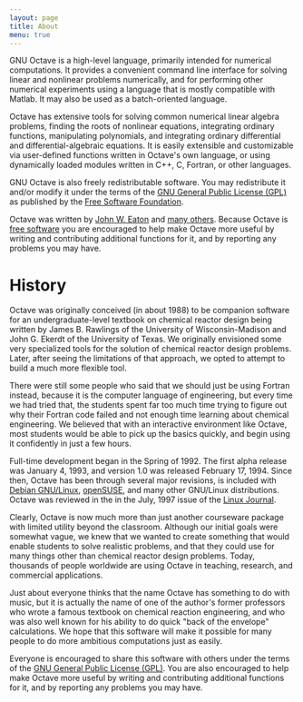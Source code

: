 ```yaml
---
layout: page
title: About
menu: true
---
```


GNU Octave is a high-level language, primarily intended
for numerical computations.  It provides a convenient
command line interface for solving linear and nonlinear
problems numerically, and for performing other numerical
experiments using a language that is mostly compatible
with Matlab.  It may also be used as a batch-oriented
language.

Octave has extensive tools for solving common numerical
linear algebra problems, finding the roots of nonlinear
equations, integrating ordinary functions, manipulating
polynomials, and integrating ordinary differential and
differential-algebraic equations.  It is easily
extensible and customizable via user-defined functions
written in Octave's own language, or using dynamically
loaded modules written in C++, C, Fortran, or other
languages.

GNU Octave is also freely redistributable software.  You
may redistribute it and/or modify it under the terms of
the [GNU General Public License (GPL)][1] as published by
the [Free Software Foundation][2].

Octave was written by [John W. Eaton][3] and [many others][4].
Because Octave is [free software][5] you are encouraged to help
make Octave more useful by writing and contributing additional
functions for it, and by reporting any problems you may have.

[1]: https://www.gnu.org/copyleft/gpl.html
[2]: https://www.gnu.org/
[3]: mailto:jwe@octave.org
[4]: https://hg.savannah.gnu.org/hgweb/octave/file/tip/doc/interpreter/contributors.in
[5]: https://www.gnu.org/philosophy/free-sw.html



# History

Octave was originally conceived (in about 1988) to be companion
software for an undergraduate-level textbook on chemical reactor
design being written by James B. Rawlings of the University of
Wisconsin-Madison and John G. Ekerdt of the University of Texas.
We originally envisioned some very specialized tools for the solution
of chemical reactor design problems.  Later, after seeing the
limitations of that approach, we opted to attempt to build a much more
flexible tool.

There were still some people who said that we should just be using
Fortran instead, because it is the computer language of engineering,
but every time we had tried that, the students spent far too much time
trying to figure out why their Fortran code failed and not enough time
learning about chemical engineering.  We believed that with an
interactive environment like Octave, most students would be able to
pick up the basics quickly, and begin using it confidently in just a
few hours.

Full-time development began in the Spring of 1992.  The first alpha
release was January 4, 1993, and version 1.0 was released February 17,
1994.  Since then, Octave has been through several major revisions, is
included with [Debian GNU/Linux][6], [openSUSE][7], and many other
GNU/Linux distributions.  Octave was reviewed in the in the July, 1997
issue of the [Linux Journal][8].

Clearly, Octave is now much more than just another courseware
package with limited utility beyond the classroom.  Although our
initial goals were somewhat vague, we knew that we wanted to create
something that would enable students to solve realistic problems, and
that they could use for many things other than chemical reactor design
problems.  Today, thousands of people worldwide are using Octave in
teaching, research, and commercial applications.

Just about everyone thinks that the name Octave has something to do
with music, but it is actually the name of one of the author's former
professors who wrote a famous textbook on chemical reaction
engineering, and who was also well known for his ability to do quick
"back of the envelope" calculations.  We hope that this software will
make it possible for many people to do more ambitious computations
just as easily.

Everyone is encouraged to share this software with others under the
terms of the [GNU General Public License (GPL)][1].  You are also
encouraged to help make Octave more useful by writing and contributing
additional functions for it, and by reporting any problems you may
have.

[6]: https://www.debian.org/
[7]: https://www.opensuse.org/
[8]: http://www.linuxjournal.com/article/1225
